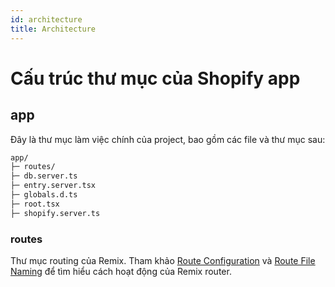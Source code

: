 ```yaml
---
id: architecture
title: Architecture
---
```


# Cấu trúc thư mục của Shopify app

## app

Đây là thư mục làm việc chính của project, bao gồm các file và thư mục sau:

```bash title="your-app/"
app/
├─ routes/
├─ db.server.ts
├─ entry.server.tsx
├─ globals.d.ts
├─ root.tsx
├─ shopify.server.ts
```

### routes

Thư mục routing của Remix. Tham khảo [Route Configuration](https://remix.run/docs/en/main/discussion/routes) và [Route File Naming](https://remix.run/docs/en/main/file-conventions/routes) để tìm hiểu cách hoạt động của Remix router.